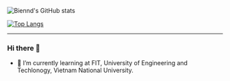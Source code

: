
![Biennd's GitHub stats](https://github-readme-stats.vercel.app/api?username=biennd279&count_private=true&show_icons=true&hide_title=true&hide=stars)

[![Top Langs](https://github-readme-stats.vercel.app/api/top-langs/?username=biennd279&layout=compact)](https://github.com/anuraghazra/github-readme-stats)

---
### Hi there 👋


- 🌱 I’m currently learning at FIT, University of Engineering and Techlonogy, Vietnam National University.



<!--
**biennd279/biennd279** is a ✨ _special_ ✨ repository because its `README.md` (this file) appears on your GitHub profile.

Here are some ideas to get you started:

- 🔭 I’m currently working on 
- 👯 I’m looking to collaborate on ...
- 🤔 I’m looking for help with ...
- 💬 Ask me about ...
- 📫 How to reach me: ...
- 😄 Pronouns: ...
- ⚡ Fun fact: ...
-->
